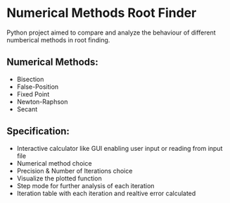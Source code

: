 # Numerical Methods Root Finder
Python project aimed to compare and analyze the behaviour of different numberical methods in root finding.
## Numerical Methods:
- Bisection
- False-Position
- Fixed Point
- Newton-Raphson
- Secant
## Specification:
- Interactive calculator like GUI enabling user input or reading from input file
- Numerical method choice
- Precision & Number of Iterations choice
- Visualize the plotted function 
- Step mode for further analysis of each iteration
- Iteration table with each iteration and realtive error calculated
